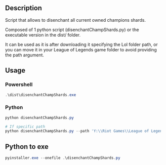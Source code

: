## Description
Script that allows to disenchant all current owned champions shards.

Composed of 1 python script (disenchantChampShards.py) or the executable version in the dist/ folder.

It can be used as it is after downloading it specifying the Lol folder path, 
or you can move it in your League of Legends game folder to avoid providing the path argument.

## Usage
### Powershell
```powershell
.\dist\disenchantChampShards.exe
```
### Python
```powershell
python disenchantChampShards.py

# If specific path
python disenchantChampShards.py --path 'Y:\\Riot Games\\League of Legends'
```
## Python to exe
```powershell
pyinstaller.exe --onefile .\disenchantChampShards.py
```



